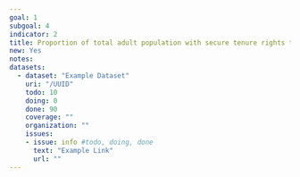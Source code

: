 ```yaml
---
goal: 1
subgoal: 4
indicator: 2
title: Proportion of total adult population with secure tenure rights to land, with legally recognized documentation and who perceive their rights to land as secure, by sex and by type of tenure
new: Yes
notes:
datasets:
  - dataset: "Example Dataset"
    uri: "/UUID"
    todo: 10
    doing: 0
    done: 90
    coverage: ""
    organization: ""
    issues:
    - issue: info #todo, doing, done
      text: "Example Link"
      url: ""
---
```

